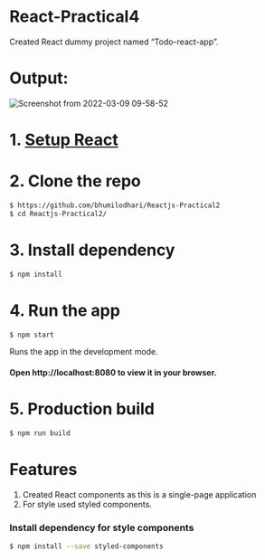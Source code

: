 # React-Practical4
  Created React dummy project named “Todo-react-app”.

# Output:
![Screenshot from 2022-03-09 09-58-52](https://user-images.githubusercontent.com/97098100/157373332-aa96aed0-c7aa-4ed3-9480-797f8263b1ff.png)


# 1. [Setup React](https://reactjs.org/docs/try-react.html)

# 2. Clone the repo

```sh
$ https://github.com/bhumilodhari/Reactjs-Practical2
$ cd Reactjs-Practical2/
```
# 3. Install dependency
```sh
$ npm install
```

# 4. Run the app
```sh
$ npm start
```
Runs the app in the development mode.
#### Open http://localhost:8080 to view it in your browser.

# 5. Production build

```sh
$ npm run build
```
# Features

1. Created React components as this is a single-page application
2. For style used styled components.

### Install dependency for style components
```sh
$ npm install --save styled-components
```
